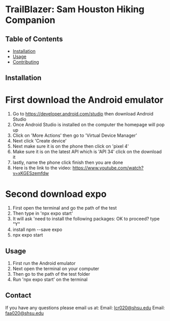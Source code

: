 # TrailBlazer: Sam Houston Hiking Companion


## Table of Contents
- [Installation](#installation)
- [Usage](#usage)
- [Contributing](#contributing)


## Installation

# First download the Android emulator 
1. Go to https://developer.android.com/studio then download Android Studio
2. Once Android Studio is installed on the computer the homepage will pop up
3. Click on 'More Actions' then go to 'Virtual Device Manager'
4. Next click 'Create device'
5. Next make sure it is on the phone then click on 'pixel 4'
6. Make sure it is on the latest API which is 'API 34' click on the download it
7. lastly, name the phone click finish then you are done
8. Here is the link to the video: https://www.youtube.com/watch?v=xKGESzemfdw

# Second download expo
1. First open the terminal and go the path of the test
2. Then type in 'npx expo start' 
4. It will ask 'need to install the following packages: OK to proceed? type "Y" 
2. install npm --save expo
3. npx expo start 

## Usage
1. First run the Android emulator
2. Next open the terminal on your computer
3. Then go to the path of the test folder
4. Run 'npx expo start' on the terminal 


## Contact
If you have any questions please email us at:
Email: lcr020@shsu.edu
Email: faa020@shsu.edu


